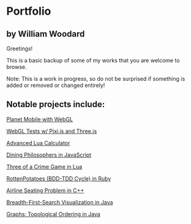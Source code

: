 Portfolio
=======

by William Woodard
-------

Greetings!

This is a basic backup of some of my works that you are welcome to browse.

Note: This is a work in progress, so do not be surprised if something is added or removed or changed entirely!

Notable projects include:
-----
<a href="https://github.com/DragonDragoon/Portfolio/tree/master/JavaScript/Planet%20Mobile%20(ITCS-3120_Computer_Graphics)">Planet Mobile with WebGL</a>

<a href="https://github.com/DragonDragoon/WebGL_Tests">WebGL Tests w/ Pixi.js and Three.js</a>

<a href="https://github.com/DragonDragoon/Portfolio/tree/master/Lua/ITCS-4102_Programming_Languages/Advanced%20Lua%20Calculator">Advanced Lua Calculator</a>

<a href="https://github.com/DragonDragoon/Portfolio/tree/master/JavaScript/Dining%20Philosophers%20%28ITCS-3146-002_OS%26Networking%29">Dining Philosophers in JavaScript</a>

<a href="https://github.com/DragonDragoon/Portfolio/tree/master/Lua/ITCS-4102_Programming_Languages/Three%20of%20a%20Crime">Three of a Crime Game in Lua</a>

<a href="https://github.com/DragonDragoon/hw-bdd-tdd-cycle">RottenPotatoes (BDD-TDD Cycle) in Ruby</a>

<a href="https://github.com/DragonDragoon/Portfolio/tree/master/C%2B%2B/ITCS-1212_Intro_to_C%2B%2B/ITCS%201212/take_home_programming_test-5">Airline Seating Problem in C++</a>

<a href="https://github.com/DragonDragoon/Portfolio/tree/master/Java/ITCS-2214_Data_Structures/p5Driver">Breadth-First-Search Visualization in Java</a>

<a href="https://github.com/DragonDragoon/Portfolio/tree/master/Java/ITCS-2215_Design_and_Analysis_Algorithms/TopologicalOrdering">Graphs: Topological Ordering in Java</a>
